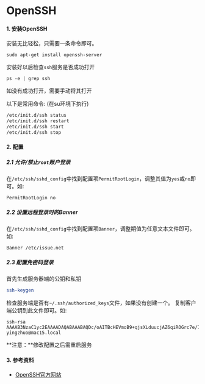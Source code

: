# OpenSSH

#### 1. 安装OpenSSH

安装无比轻松，只需要一条命令即可。

```
sudo apt-get install openssh-server
```

安装好以后检查`ssh`服务是否成功打开

```
ps -e | grep ssh
```

如没有成功打开，需要手动将其打开

以下是常用命令: (在su环境下执行)

```bash
/etc/init.d/ssh status
/etc/init.d/ssh restart
/etc/init.d/ssh start
/etc/init.d/ssh stop
```

#### 2. 配置

##### 2.1 允许/禁止`root`账户登录

在`/etc/ssh/sshd_config`中找到配置项`PermitRootLogin`，调整其值为`yes`或`no`即可。如:

```
PermitRootLogin no
```

##### 2.2 设置远程登录时的Banner

在`/etc/ssh/sshd_config`中找到配置项`Banner`，调整期值为任意文本文件即可。如:

```
Banner /etc/issue.net
```

##### 2.3 配置免密码登录

首先生成服务器端的公钥和私钥

```bash
ssh-keygen
```


检查服务端是否有`~/.ssh/authorized_keys`文件，如果没有创建一个。
复制客户端公钥到此文件即可。如:

```
ssh-rsa AAAAB3NzaC1yc2EAAAADAQABAAABAQDc/oAITBcHEVmoB9+qjsXLduucjAZ6qiROGrc7e/7tdXwM8vJjX06Frr4NrNVyb5Fm5opGjOnS7cKnz5EmqgBdS0pLptpyCH7N/ZgLRJCE6PhJGWrNg0HOp6FF4k9YLBgNEUIFoFfM90DVubta5WGehVDfF4awkIigN9Xxo2n+Wxdf0T1LIPdUh3U5IULiSgnLEmTImY9TlJbyetDscKMhNH7AzsneHv8T2Rl2nPSRtJiNrzPEbrtu7vcDDzeF1xW8lvx/kMK5MRBCGCQewLcbUp627hs4GL8CxbB1etR76UShuXTOFG0jwge5y3gnNnRnjreSVkw051u2cTCOBxXP yingzhuo@mac15.local
```

**注意：**修改配置之后需重启服务

#### 3. 参考资料

* [OpenSSH官方网站](http://www.openssh.com/)
